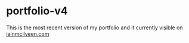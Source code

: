 # portfolio-v4

This is the most recent version of my portfolio and it currently visible on [iainmcilveen.com](https://iainmcilveen.com/)
